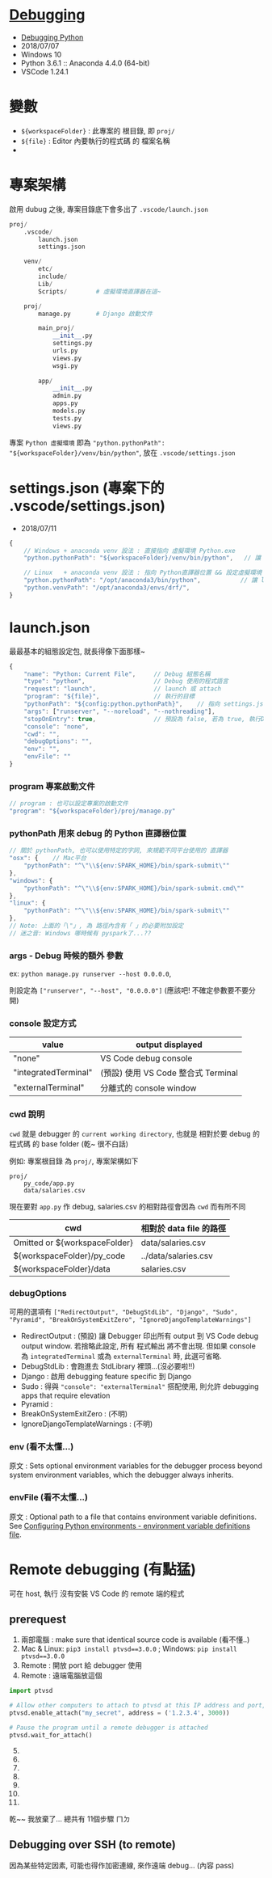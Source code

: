# [Debugging](https://code.visualstudio.com/docs/editor/debugging)

- [Debugging Python](https://code.visualstudio.com/docs/python/debugging)
- 2018/07/07
- Windows 10 
- Python 3.6.1 :: Anaconda 4.4.0 (64-bit)
- VSCode 1.24.1



# 變數

- `${workspaceFolder}` : 此專案的 根目錄, 即 `proj/`
- `${file}` : Editor 內要執行的程式碼 的 檔案名稱
- 


# 專案架構

啟用 dubug 之後, 專案目錄底下會多出了 `.vscode/launch.json`
```py
proj/
    .vscode/
        launch.json
        settings.json

    venv/
        etc/
        include/
        Lib/
        Scripts/        # 虛擬環境直譯器在這~

    proj/
        manage.py       # Django 啟動文件

        main_proj/
            __init__.py
            settings.py
            urls.py
            views.py
            wsgi.py
        
        app/
            __init__.py
            admin.py
            apps.py
            models.py
            tests.py
            views.py
```
專案 `Python 虛擬環境` 即為 `"python.pythonPath": "${workspaceFolder}/venv/bin/python"`, 放在 `.vscode/settings.json`


# settings.json (專案下的 .vscode/settings.json)
- 2018/07/11

```js
{
    // Windows + anaconda venv 設法 : 直接指向 虛擬環境 Python.exe
    "python.pythonPath": "${workspaceFolder}/venv/bin/python",   // 讓 launch.json 來指向

    // Linux   + anaconda venv 設法 : 指向 Python直譯器位置 && 設定虛擬環境
    "python.pythonPath": "/opt/anaconda3/bin/python",           // 讓 launch.json 來指向
    "python.venvPath": "/opt/anaconda3/envs/drf/",
}
```



# launch.json

最最基本的組態設定包, 就長得像下面那樣~
```js
{
    "name": "Python: Current File",     // Debug 組態名稱
    "type": "python",                   // Debug 使用的程式語言
    "request": "launch",                // launch 或 attach
    "program": "${file}",               // 執行的目標
    "pythonPath": "${config:python.pythonPath}",    // 指向 settings.json 虛擬環境直譯器 
    "args": ["runserver", "--noreload", "--nothreading"],
    "stopOnEntry": true,                // 預設為 false, 若為 true, 執行Debug模式時, 會在程式第一行停下來
    "console": "none",
    "cwd": "",
    "debugOptions": "",
    "env": "",
    "envFile": ""
}
```

### program 專案啟動文件

```js
// program : 也可以設定專案的啟動文件
"program": "${workspaceFolder}/proj/manage.py"
```


### pythonPath 用來 debug 的 Python 直譯器位置

```js
// 關於 pythonPath, 也可以使用特定的字詞, 來規範不同平台使用的 直譯器
"osx": {    // Mac平台
    "pythonPath": "^\"\\${env:SPARK_HOME}/bin/spark-submit\""
},
"windows": {
    "pythonPath": "^\"\\${env:SPARK_HOME}/bin/spark-submit.cmd\""
},
"linux": {
    "pythonPath": "^\"\\${env:SPARK_HOME}/bin/spark-submit\""
},
// Note: 上面的「\"」, 為 路徑內含有「 」的必要附加設定
// 迷之音: Windows 哪時候有 pyspark了...??
```


### args - Debug 時候的額外 參數

ex: `python manage.py runserver --host 0.0.0.0`, 

則設定為 `["runserver", "--host", "0.0.0.0"]` (應該吧! 不確定參數要不要分開)


### console 設定方式

value                   | output displayed
----------------------- | -------------------------------------
"none"                  | VS Code debug console
"integratedTerminal"    | (預設) 使用 VS Code 整合式 Terminal
"externalTerminal"      | 分離式的 console window


### cwd 說明

`cwd` 就是 debugger 的 `current working directory`, 也就是 相對於要 debug 的程式碼 的 base folder (乾~ 很不白話)

例如: 專案根目錄 為 `proj/`, 專案架構如下

```
proj/
    py_code/app.py
    data/salaries.csv
```

現在要對 `app.py` 作 debug, salaries.csv 的相對路徑會因為 `cwd` 而有所不同

cwd                             | 相對於 data file 的路徑
------------------------------- | --------------------------
Omitted or ${workspaceFolder}   | data/salaries.csv
${workspaceFolder}/py_code      | ../data/salaries.csv
${workspaceFolder}/data         | salaries.csv


### debugOptions

可用的選項有 `["RedirectOutput", "DebugStdLib", "Django", "Sudo", "Pyramid", "BreakOnSystemExitZero", "IgnoreDjangoTemplateWarnings"]`

- RedirectOutput : (預設) 讓 Debugger 印出所有 output 到 VS Code debug output window. 若捨略此設定, 所有 程式輸出 將不會出現. 但如果 console 為 `integratedTerminal` 或為 `externalTerminal` 時, 此選可省略.
- DebugStdLib : 會跑進去 StdLibrary 裡頭...(沒必要啦!!)
- Django : 啟用 debugging feature specific 到 Django
- Sudo : 得與 `"console": "externalTerminal"` 搭配使用, 則允許 debugging apps that require elevation
- Pyramid : 
- BreakOnSystemExitZero : (不明)
- IgnoreDjangoTemplateWarnings : (不明)


### env (看不太懂...)

原文 : Sets optional environment variables for the debugger process beyond system environment variables, which the debugger always inherits.


### envFile (看不太懂...)

原文 : Optional path to a file that contains environment variable definitions. See [Configuring Python environments - environment variable definitions file](https://code.visualstudio.com/docs/python/environments#_environment-variable-definitions-file).



# Remote debugging (有點猛)

可在 host, 執行 沒有安裝 VS Code 的 remote 端的程式

## prerequest
1. 兩部電腦 : make sure that identical source code is available (看不懂..)
2. Mac & Linux: `pip3 install ptvsd==3.0.0` ; Windows: `pip install ptvsd==3.0.0`
3. Remote : 開放 port 給 debugger 使用
4. Remote : 遠端電腦放這個
```py
import ptvsd

# Allow other computers to attach to ptvsd at this IP address and port, using the secret
ptvsd.enable_attach("my_secret", address = ('1.2.3.4', 3000))

# Pause the program until a remote debugger is attached
ptvsd.wait_for_attach()
```
5. 
6. 
7. 
8. 
9. 
10. 
11. 

乾~~ 我放棄了... 總共有 11個步驟 ㄇㄉ


## Debugging over SSH (to remote)

因為某些特定因素, 可能也得作加密連線, 來作遠端 debug... (內容 pass)

